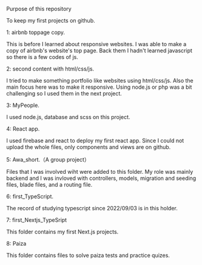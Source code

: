 Purpose of this repository

To keep my first projects on github.

1: airbnb toppage copy.

This is before I learned about responsive websites.
I was able to make a copy of airbnb's website's top page.
Back them I hadn't learned javascript so there is a few codes of js.

2: second content with html/css/js.

I tried to make something portfolio like websites using html/css/js.
Also the main focus here was to make it responsive.
Using node.js or php was a bit challenging so I used them in the next project.

3: MyPeople.

I used node.js, database and scss on this project.

4: React app.

I used firebase and react to deploy my first react app.
Since I could not upload the whole files, only components and views are on github.

5: Awa_short.（A group project）

Files that I was involved wiht were added to this folder.
My role was mainly backend and I was invloved with controllers, models, migration and seeding files, blade files, and a routing file.

6: first_TypeScript.

The record of studying typescript since 2022/09/03 is in this holder.

7: first_Nextjs_TypeSript

This folder contains my first Next.js projects. 

8: Paiza

This folder contains files to solve paiza tests and practice quizes. 

